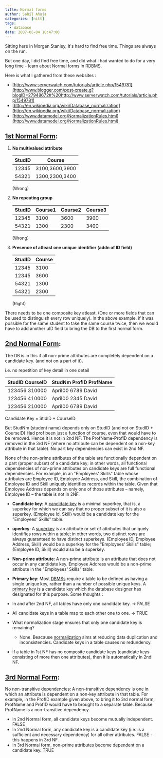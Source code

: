 ```yaml
---
title: Normal forms
author: Sahil Ahuja
categories: [nitt]
tags:
  - database
date: 2007-06-04 10:47:00
---
```


Sitting here in Morgan Stanley, it's hard to find free time. Things are always on the run.

But one day, I did find free time, and did what I had wanted to do for a very long time - learn about Normal forms in RDBMS.

Here is what I gathered from these websites :

*   [http://www.serverwatch.com/tutorials/article.php/1549781](http://www.blogger.com/post-create.g?blogID=27948672#%20http://www.serverwatch.com/tutorials/article.php/1549781)
*   [http://en.wikipedia.org/wiki/Database_normalization](http://en.wikipedia.org/wiki/Database_normalization)
*   [http://www.datamodel.org/NormalizationRules.html](http://www.datamodel.org/NormalizationRules.html)
## [1st Normal Form](http://en.wikipedia.org/wiki/First_normal_form):

1. **No multivalued attribute**
    
    |StudID|Course|
    |---|---|
    |12345|3100,3600,3900|
    |54321|1300,2300,3400|
    (Wrong)
    
1. **No repeating group**

    |StudID|Course1|Course2|Course3|
    |---|---|---|---|
    | 12345 | 3100 | 3600 | 3900 |
    |54321 | 1300 | 2300 | 3400 |
    (Wrong)
    
1. **Presence of atleast one unique identifier (addn of ID field)**

    | StudID|Course |
    |---|---|
    |12345 | 3100|
    |12345 | 3600|
    |54321 | 1300|
    |54321 | 2300|
    (Right)
    
There needs to be one composite key atleast. (One or more fields that can be used to distinguish every row uniquely). In the above example, if it was possible for the same student to take the same course twice, then we would have to add another uID field to bring the DB to the first normal form.

## [2nd Normal Form](http://en.wikipedia.org/wiki/Second_normal_form):

The DB is in this if all non-prime attributes are completely dependent on a candidate key. (and not on a part of it).

i.e. no repetition of key detail in one detail

| StudID  CourseID | StudNm  ProfID  ProfName |
|---|---|
|123456 310000 | April00 6789  David|
|123456 410000 | April00 2345  David|
|123456 210000 | April00 6789  David|

Candidate Key = StidID + CourseID

But StudNm (student name) depends only on StudID (and not on StudID + CourseID)
Had prof been just a function of course, even that would have to be removed.
Hence it is not in 2nd NF.
The ProfName-ProfID dependency is removed in the 3rd NF (where no attribute can be dependent on a non-key attribute in that table).
No part key dependencies can exist in 2nd NF.

None of the non-prime attributes of the table are functionally dependent on a part (proper subset) of a candidate key; in other words, all functional dependencies of non-prime attributes on candidate keys are full functional dependencies. For example, in an "Employees' Skills" table whose attributes are Employee ID, Employee Address, and Skill, the combination of Employee ID and Skill uniquely identifies records within the table. Given that Employee Address depends on only one of those attributes – namely, Employee ID – the table is not in 2NF.

*   **Candidate key**: A [candidate key](http://en.wikipedia.org/wiki/Candidate_key "Candidate key") is a minimal superkey, that is, a superkey for which we can say that no proper subset of it is also a superkey. {Employee Id, Skill} would be a candidate key for the "Employees' Skills" table.
*   **uperkey**: A [superkey](http://en.wikipedia.org/wiki/Superkey "Superkey") is an attribute or set of attributes that uniquely identifies rows within a table; in other words, two distinct rows are always guaranteed to have distinct superkeys. {Employee ID, Employee Address, Skill} would be a superkey for the "Employees' Skills" table; {Employee ID, Skill} would also be a superkey.
*   **Non-prime attribute**: A non-prime attribute is an attribute that does not occur in any candidate key. Employee Address would be a non-prime attribute in the "Employees' Skills" table.
*   **Primary key**: Most [DBMSs](http://en.wikipedia.org/wiki/Database_management_system "Database management system") require a table to be defined as having a single unique key, rather than a number of possible unique keys. A [primary key](http://en.wikipedia.org/wiki/Primary_key "Primary key") is a candidate key which the database designer has designated for this purpose.
Some thoughts :

*   In and after 2nd NF, all tables have only one candidate key. -&gt; FALSE
*   All candidate keys in a table map to each other one to one. -&gt; TRUE
*   What normalization stage ensures that only one candidate key is remaining?

    *   None. Beacause [normalization](http://en.wikipedia.org/wiki/Database_normalization) aims at reducing data duplication and inconsistencies. Candidate keys in a table causes no redundency.

*   If a table in 1st NF has no composite candidate keys (candidate keys consisting of more then one attributes), then it is automatically in 2nd NF.

## [3rd Normal Form](http://en.wikipedia.org/wiki/Third_normal_form):

No non-transitive dependencies:
A non-transitive dependency is one in which an attribute is dependent on a non-key attribute in that table.
For example, in the ProfID example given above, to bring it to 3rd normal form, ProfName and ProfID would have to brought to a separate table. Because ProfName is a non-transitive dependency.

*   In 2nd Normal form, all candidate keys become mutually independent. FALSE
*   In 2nd Normal form, any candidate key is a candidate key (i.e. is a sufficient and necessary dependency) for all other attributes. FALSE - this happens in 3rd NF.
*   In 3rd Normal form, non-prime attributes become dependent on a candidate key. TRUE